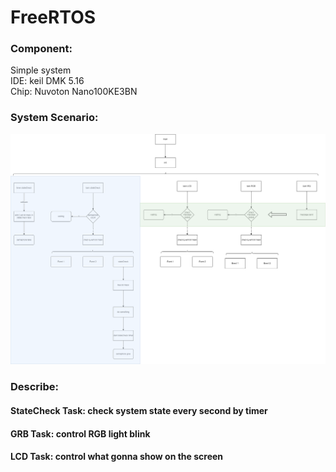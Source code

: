 # FreeRTOS
### Component:
Simple system  
IDE: keil DMK 5.16  
Chip: Nuvoton Nano100KE3BN    

### System Scenario:
![System Scenario](https://github.com/adam831024/FreeRTOS/blob/main/Nuvoton%20NANO100KE3BN.drawio.png)

### Describe: 
#### StateCheck Task: check system state every second by timer
#### GRB Task: control RGB light blink
#### LCD Task: control what gonna show on the screen
